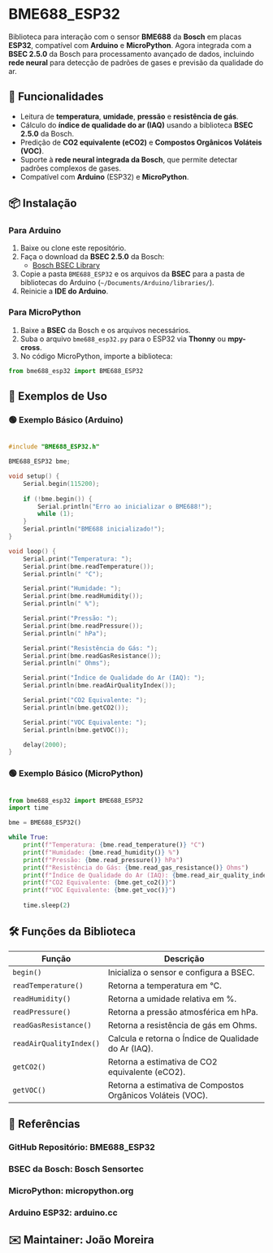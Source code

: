 # BME688_ESP32

Biblioteca para interação com o sensor **BME688** da **Bosch** em placas **ESP32**, compatível com **Arduino** e **MicroPython**. Agora integrada com a **BSEC 2.5.0** da Bosch para processamento avançado de dados, incluindo **rede neural** para detecção de padrões de gases e previsão da qualidade do ar.

## 🚀 Funcionalidades
- Leitura de **temperatura**, **umidade**, **pressão** e **resistência de gás**.
- Cálculo do **índice de qualidade do ar (IAQ)** usando a biblioteca **BSEC 2.5.0** da Bosch.
- Predição de **CO2 equivalente (eCO2)** e **Compostos Orgânicos Voláteis (VOC)**.
- Suporte à **rede neural integrada da Bosch**, que permite detectar padrões complexos de gases.
- Compatível com **Arduino** (ESP32) e **MicroPython**.

## 📦 Instalação

### Para **Arduino**
1. Baixe ou clone este repositório.
2. Faça o download da **BSEC 2.5.0** da Bosch:  
   - [Bosch BSEC Library](https://www.bosch-sensortec.com/software-tools/software/previous-bsec-software-versions/)
3. Copie a pasta `BME688_ESP32` e os arquivos da **BSEC** para a pasta de bibliotecas do Arduino (`~/Documents/Arduino/libraries/`).
4. Reinicie a **IDE do Arduino**.

### Para **MicroPython**
1. Baixe a **BSEC** da Bosch e os arquivos necessários.
2. Suba o arquivo `bme688_esp32.py` para o ESP32 via **Thonny** ou **mpy-cross**.
3. No código MicroPython, importe a biblioteca:
```python
from bme688_esp32 import BME688_ESP32
```

## 📖 Exemplos de Uso
### 🟢 Exemplo Básico (Arduino)
```cpp

#include "BME688_ESP32.h"

BME688_ESP32 bme;

void setup() {
    Serial.begin(115200);
    
    if (!bme.begin()) {
        Serial.println("Erro ao inicializar o BME688!");
        while (1);
    }
    Serial.println("BME688 inicializado!");
}

void loop() {
    Serial.print("Temperatura: ");
    Serial.print(bme.readTemperature());
    Serial.println(" °C");

    Serial.print("Humidade: ");
    Serial.print(bme.readHumidity());
    Serial.println(" %");

    Serial.print("Pressão: ");
    Serial.print(bme.readPressure());
    Serial.println(" hPa");

    Serial.print("Resistência do Gás: ");
    Serial.print(bme.readGasResistance());
    Serial.println(" Ohms");

    Serial.print("Índice de Qualidade do Ar (IAQ): ");
    Serial.println(bme.readAirQualityIndex());

    Serial.print("CO2 Equivalente: ");
    Serial.println(bme.getCO2());

    Serial.print("VOC Equivalente: ");
    Serial.println(bme.getVOC());

    delay(2000);
}
```
### 🟢 Exemplo Básico (MicroPython)
```python

from bme688_esp32 import BME688_ESP32
import time

bme = BME688_ESP32()

while True:
    print(f"Temperatura: {bme.read_temperature()} °C")
    print(f"Humidade: {bme.read_humidity()} %")
    print(f"Pressão: {bme.read_pressure()} hPa")
    print(f"Resistência do Gás: {bme.read_gas_resistance()} Ohms")
    print(f"Índice de Qualidade do Ar (IAQ): {bme.read_air_quality_index()}")
    print(f"CO2 Equivalente: {bme.get_co2()}")
    print(f"VOC Equivalente: {bme.get_voc()}")
    
    time.sleep(2)
```

## 🛠 Funções da Biblioteca

| Função                  | Descrição                                                                 |
|-------------------------|---------------------------------------------------------------------------|
| `begin()`               | Inicializa o sensor e configura a BSEC.                                  |
| `readTemperature()`     | Retorna a temperatura em °C.                                              |
| `readHumidity()`        | Retorna a umidade relativa em %.                                          |
| `readPressure()`        | Retorna a pressão atmosférica em hPa.                                     |
| `readGasResistance()`   | Retorna a resistência de gás em Ohms.                                     |
| `readAirQualityIndex()` | Calcula e retorna o Índice de Qualidade do Ar (IAQ).                      |
| `getCO2()`              | Retorna a estimativa de CO2 equivalente (eCO2).                            |
| `getVOC()`              | Retorna a estimativa de Compostos Orgânicos Voláteis (VOC).               |

## 🔗 Referências
### GitHub Repositório: BME688_ESP32
### BSEC da Bosch: Bosch Sensortec
### MicroPython: micropython.org
### Arduino ESP32: arduino.cc
## ✉️ Maintainer: João Moreira